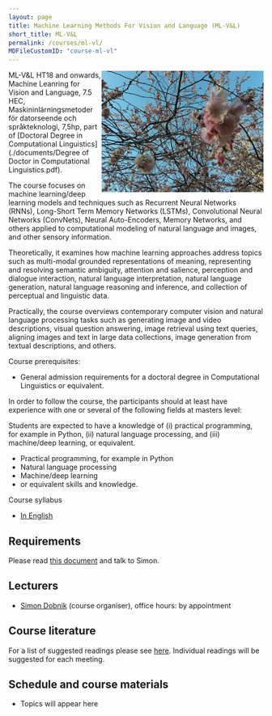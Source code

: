 ```yaml
---
layout: page
title: Machine Learning Methods For Vision and Language (ML-V&L)
short_title: ML-V&L
permalink: /courses/ml-vl/
MDFileCustomID: "course-ml-vl"
---
```


<img align="right" width="320" src="pics/tree.jpeg"/>

ML-V&L HT18 and onwards, Machine Leanring for Vision and Language, 7.5 HEC, Maskininlärningsmetoder för datorseende och språkteknologi, 7,5hp, part of [Doctoral Degree in Computational
Linguistics](./documents/Degree of Doctor in Computational Linguistics.pdf).

The course focuses on machine learning/deep learning models and techniques such as Recurrent Neural Networks (RNNs), Long-Short Term Memory Networks (LSTMs), Convolutional Neural Networks (ConvNets), Neural Auto-Encoders, Memory Networks, and others applied to computational modeling of natural language and images, and other sensory information. 

Theoretically, it examines how machine learning approaches address topics such as multi-modal grounded representations of meaning, representing and resolving semantic ambiguity, attention and salience, perception and dialogue interaction, natural language interpretation, natural language generation, natural language reasoning and inference, and collection of perceptual and linguistic data. 

Practically, the course overviews contemporary computer vision and natural language processing tasks such as generating image and video descriptions, visual question answering, image retrieval using text queries, aligning images and text in large data collections, image generation from textual descriptions, and others.

Course prerequisites:

  - General admission requirements for a doctoral degree in Computational Linguistics or equivalent.
 
 In order to follow the course, the participants should at least have experience with one or several of the following fields at masters level:
 
 Students are expected to have a knowledge of (i) practical programming, for example in Python, (ii) natural language processing, and (iii) machine/deep learning, or equivalent.
 
  - Practical programming, for example in Python
  - Natural language processing
  - Machine/deep learning
  - or equivalent skills and knowledge.

Course syllabus

  - [In English](./documents/course-plan-ml-vl.pdf)


## Requirements

Please read [this document](../requirements.md) and talk to Simon.


## Lecturers

  - [Simon Dobnik](https://www.gu.se/en/about/find-staff/simondobnik) (course organiser), office hours: by appointment


## Course literature

For a list of suggested readings please see [here](https://gu-clasp.github.io/language-and-perception/meetings/). Individual readings will be suggested for each meeting.


## Schedule and course materials

  - Topics will appear here
